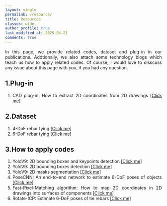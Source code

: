 ```yaml
---
layout: single
permalink: /resource/
title: Resources
classes: wide
author_profile: true
last_modified_at: 2025-04-21
comments: True
---
```

<div style="text-align: justify;">
  <p>
  In this page, we provide related codes, dataset and plug-in in our publications. Addtionally, we also attach some technology blogs which teach us how to apply related codes. Of course, I would love to disscuss any issue about this page with you, if you had any question.
  </p>
</div>




## 1.Plug-in

<div style="text-align: justify;">
  <ol>
    <li>CAD plug-in: How to extract 2D coordinates from 2D drawings <a href="https://mp.weixin.qq.com/s/sMtM10wl2myPuwapOAP3xg">[Click me]</a></li>
  </ol>
</div>

## 2.Dataset
<div style="text-align: justify;">
  <ol>
    <li>4-DoF rebar tying <a href="https://mp.weixin.qq.com/s/sMtM10wl2myPuwapOAP3xg">[Click me]</a></li>
    <li>6-DoF rebar tying <a href="https://mp.weixin.qq.com/s/sMtM10wl2myPuwapOAP3xg">[Click me]</a></li>
  </ol>
</div>

## 3.How to apply codes

<div style="text-align: justify;">
  <ol>
    <li>YoloV9: 2D bounding boxes and keypoints detection <a href="/web_resources/resources/3.1-pose-detection.md">[Click me]</a></li>
    <li>YoloV9: 2D bounding boxes detection <a href="https://mp.weixin.qq.com/s/sMtM10wl2myPuwapOAP3xg">[Click me]</a></li>
    <li>YoloV9: 2D masks segmentation <a href="https://mp.weixin.qq.com/s/sMtM10wl2myPuwapOAP3xg">[Click me]</a></li>
    <li>PoseCNN: An end-to-end network to estimate 6-DoF poses of objects <a href="https://mp.weixin.qq.com/s/sMtM10wl2myPuwapOAP3xg">[Click me]</a></li>
    <li>Fast-Pixel-Matching algorithm: How to map 2D coordinates in 2D drawings into surfaces of components <a href="https://mp.weixin.qq.com/s/sMtM10wl2myPuwapOAP3xg">[Click me]</a></li>
    <li>Rotate-ICP: Estimate 6-DoF poses of tie rebars <a href="https://mp.weixin.qq.com/s/sMtM10wl2myPuwapOAP3xg">[Click me]</a></li>
  </ol>
</div>